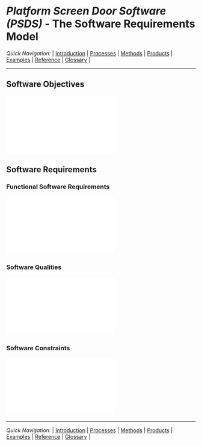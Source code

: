 # _Platform Screen Door Software (PSDS)_ - The Software Requirements Model


_Quick Navigation:_ | [Introduction](index.md) | [Processes](processes.md) | [Methods](methods.md) | [Products](products.md) | [Examples](examples.md) | [Reference](quick-reference.md) | [Glossary](glossary.md) |

---

## Software Objectives

![PSDS Software Objectives](images/en-ecomod-example-00-software-objectives-modelview.png)


## Software Requirements

### Functional Software Requirements

![PSDS Functional Software Requirements](images/en-ecomod-example-00-software-reqt-modelview.png)

### Software Qualities

![PSDS Software Qualities](images/en-ecomod-example-00-software-qualities-modelview.png)

### Software Constraints

![PSDS Software Constraints](images/en-ecomod-example-00-software-constraints-modelview.png)


---
_Quick Navigation:_ | [Introduction](index.md) | [Processes](processes.md) | [Methods](methods.md) | [Products](products.md) | [Examples](examples.md) | [Reference](quick-reference.md) | [Glossary](glossary.md) |
